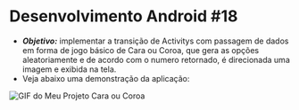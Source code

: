 # Desenvolvimento Android #18
   * ***Objetivo:*** implementar a transição de Activitys com passagem de dados em forma de jogo básico de Cara ou Coroa, que gera as opções aleatoriamente e de acordo com o numero retornado, é direcionada uma imagem e exibida na tela.
   * Veja abaixo uma demonstração da aplicação:
<img src="Instalador/Cara ou Coroa.gif" alt="GIF do Meu Projeto Cara ou Coroa">
